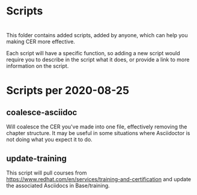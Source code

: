 # Scripts
#
This folder contains added scripts, added by anyone, which can help you making CER more effective.

Each script will have a specific function, so adding a new script would require you to describe in the script what it does, or provide a link to more information on the script.

# Scripts per 2020-08-25

## coalesce-asciidoc
Will coalesce the CER you've made into one file, effectively removing the chapter structure. It may be useful in some situations where Asciidoctor is not doing what you expect it to do.

## update-training
This script will pull courses from https://www.redhat.com/en/services/training-and-certification and update the associated Asciidocs in Base/training.
